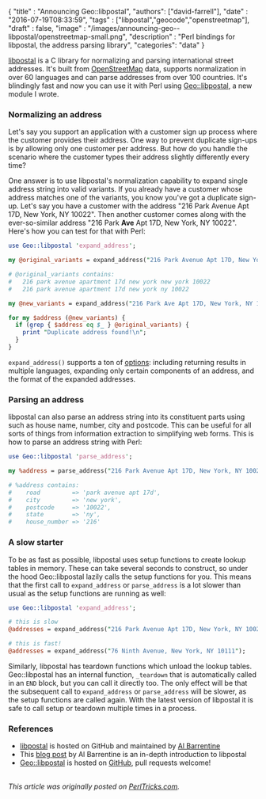 
  {
    "title"  : "Announcing Geo::libpostal",
    "authors": ["david-farrell"],
    "date"   : "2016-07-19T08:33:59",
    "tags"   : ["libpostal","geocode","openstreetmap"],
    "draft"  : false,
    "image"  : "/images/announcing-geo--libpostal/openstreetmap-small.png",
    "description" : "Perl bindings for libpostal, the address parsing library",
    "categories": "data"
  }

[libpostal](https://github.com/openvenues/libpostal) is a C library for normalizing and parsing international street addresses. It's built from [OpenStreetMap](http://www.openstreetmap.org/) data, supports normalization in over 60 languages and can parse addresses from over 100 countries. It's blindingly fast and now you can use it with Perl using [Geo::libpostal](https://metacpan.org/pod/Geo::libpostal), a new module I wrote.

### Normalizing an address

Let's say you support an application with a customer sign up process where the customer provides their address. One way to prevent duplicate sign-ups is by allowing only one customer per address. But how do you handle the scenario where the customer types their address slightly differently every time?

One answer is to use libpostal's normalization capability to expand single address string into valid variants. If you already have a customer whose address matches one of the variants, you know you've got a duplicate sign-up. Let's say you have a customer with the address "216 Park Avenue Apt 17D, New York, NY 10022". Then another customer comes along with the ever-so-similar address "216 Park **Ave** Apt 17D, New York, NY 10022". Here's how you can test for that with Perl:

```perl
use Geo::libpostal 'expand_address';

my @original_variants = expand_address("216 Park Avenue Apt 17D, New York, NY 10022");

# @original_variants contains:
#   216 park avenue apartment 17d new york new york 10022
#   216 park avenue apartment 17d new york ny 10022

my @new_variants = expand_address("216 Park Ave Apt 17D, New York, NY 10022");

for my $address (@new_variants) {
  if (grep { $address eq $_ } @original_variants) {
    print "Duplicate address found!\n";
  }
}
```

`expand_address()` supports a ton of [options](https://metacpan.org/pod/Geo::libpostal#expand_address): including returning results in multiple languages, expanding only certain components of an address, and the format of the expanded addresses.


### Parsing an address

libpostal can also parse an address string into its constituent parts using such as house name, number, city and postcode. This can be useful for all sorts of things from information extraction to simplifying web forms. This is how to parse an address string with Perl:

```perl
use Geo::libpostal 'parse_address';

my %address = parse_address("216 Park Avenue Apt 17D, New York, NY 10022");

# %address contains:
#    road         => 'park avenue apt 17d',
#    city         => 'new york',
#    postcode     => '10022',
#    state        => 'ny',
#    house_number => '216'
```

### A slow starter

To be as fast as possible, libpostal uses setup functions to create lookup tables in memory. These can take several seconds to construct, so under the hood Geo::libpostal lazily calls the setup functions for you. This means that the first call to `expand_address` or `parse_address` is a lot slower than usual as the setup functions are running as well:


```perl
use Geo::libpostal 'expand_address';

# this is slow
@addresses = expand_address("216 Park Avenue Apt 17D, New York, NY 10022");

# this is fast!
@addresses = expand_address("76 Ninth Avenue, New York, NY 10111");
```

Similarly, libpostal has teardown functions which unload the lookup tables. Geo::libpostal has an internal function, `_teardown` that is automatically called in an `END` block, but you can call it directly too. The only effect will be that the subsequent call to `expand_address` or `parse_address` will be slower, as the setup functions are called again. With the latest version of libpostal it is safe to call setup or teardown multiple times in a process.

### References

* [libpostal](https://github.com/openvenues/libpostal) is hosted on GitHub and maintained by [Al Barrentine](http://iam.al/)
* This [blog post](https://medium.com/@albarrentine/statistical-nlp-on-openstreetmap-b9d573e6cc86#.5cbxb54w5) by Al Barrentine is an in-depth introduction to libpostal
* [Geo::libpostal](https://metacpan.org/pod/Geo::libpostal) is hosted on [GitHub](https://github.com/dnmfarrell/Geo-libpostal), pull requests welcome!

\
*This article was originally posted on [PerlTricks.com](http://perltricks.com).*
